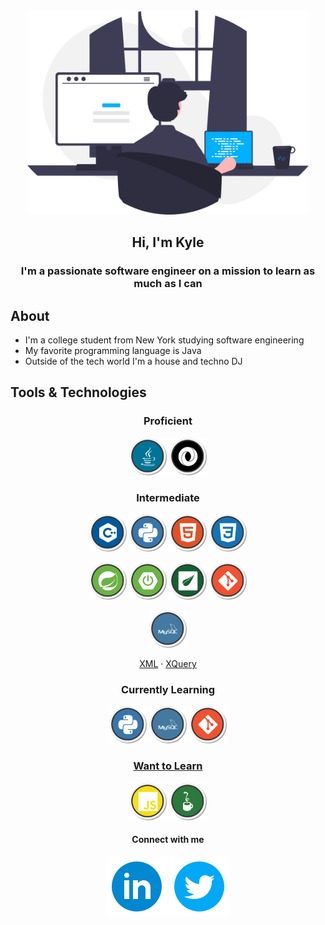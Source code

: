 <div id="header" align="center">
    <img src="images/programmer.svg" width="450px" alt="programmer">
    <h2>Hi, I'm Kyle</h2>
</div>

<h3 align="center">I'm a passionate software engineer on a mission to learn as much as I can</h3>

## About
* I'm a college student from New York studying software engineering
* My favorite programming language is Java
* Outside of the tech world I'm a house and techno DJ

## Tools & Technologies

<div align="center">

### Proficient
<a href="https://jdk.java.net/17/"><img src="images/logos/java.svg" width="60ox"></a> <a href="https://www.json.org/json-en.html"><img src="images/logos/json.svg" width="60ox"></a> 


### Intermediate
<a href="https://cplusplusinstitute.com"><img src="images/logos/cplusplus.svg" width="60ox"></a> <a href="https://python.org"><img src="images/logos/python.svg" width="60ox"></a> <a href="https://www.w3schools.com/html/default.asp"><img src="images/logos/html.svg" width="60ox"></a> <a href="https://www.w3schools.com/css/default.asp"><img src="images/logos/css.svg" width="60ox"></a>

<a href="https://spring.io"><img src="images/logos/spring.svg" width="60ox"></a> <a href="https://spring.io/projects/spring-boot"><img src="images/logos/springboot.svg" width="60ox"></a> <a href="https://www.thymeleaf.org/"><img src="images/logos/thymeleaf.svg" width="60ox"></a> <a href="https://git-scm.com/"><img src="images/logos/git.svg" width="60px">

<a href="https://www.mysql.com/"><img src="images/logos/mysql.svg" width="60ox"></a>

<a href="https://www.w3schools.com/xml/xml.asp">XML</a> &centerdot; 
<a href="https://www.w3schools.com/xml/xml_xquery.asp">XQuery</a>

### Currently Learning
<a href="https://python.org"><img src="images/logos/python.svg" width="60ox"></a> <a href="https://www.mysql.com/"><img src="images/logos/mysql.svg" width="60ox"></a> <a href="https://git-scm.com/"><img src="images/logos/git.svg" width="60px">

### Want to Learn
<a href="https://www.w3schools.com/js/default.asp"><img src="images/logos/javascript.svg" width="60ox"></a> <a href="https://jython.org"><img src="images/logos/jython.svg" width="60ox"></a>

</div>

<h4 align="center">Connect with me</h4>
<p align="center">
    <a href="https://www.linkedin.com/in/kyleryvn/"><img src="images/logos/linkedin-circle.svg"></a> <img src="images/logos/twitter-circle.svg">
</p>